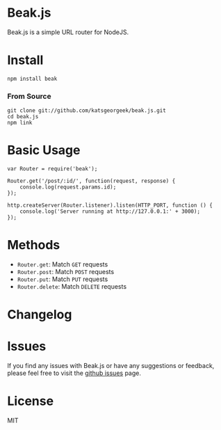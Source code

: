 # Beak.js
Beak.js is a simple URL router for NodeJS.

# Install
	npm install beak

### From Source
	git clone git://github.com/katsgeorgeek/beak.js.git
    cd beak.js
    npm link

# Basic Usage
	var Router = require('beak');

	Router.get('/post/:id/', function(request, response) {
    	console.log(request.params.id);
	});

	http.createServer(Router.listener).listen(HTTP_PORT, function () {
	    console.log('Server running at http://127.0.0.1:' + 3000);
	});

# Methods

* `Router.get`:  Match `GET` requests
* `Router.post`: Match `POST` requests
* `Router.put`:  Match `PUT` requests
* `Router.delete`:  Match `DELETE` requests

# Changelog


# Issues
If you find any issues with Beak.js or have any suggestions or feedback, please feel free to visit the [github issues](https://github.com/katsgeorgeek/beak.js/issues) page.

# License
MIT
